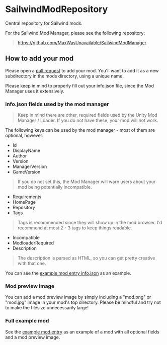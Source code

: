 # SailwindModRepository
Central repository for Sailwind mods.


For the Sailwind Mod Manager, please see the following repository:
> https://github.com/MaxWasUnavailable/SailwindModManager


## How to add your mod

Please open a [pull request](https://docs.github.com/en/pull-requests/collaborating-with-pull-requests/proposing-changes-to-your-work-with-pull-requests/about-pull-requests) to add your mod. You'll want to add it as a new subdirectory in the mods directory, using a unique name.

Please keep in mind to properly fill out your info.json file, since the Mod Manager uses it extensively.

### info.json fields used by the mod manager
> Keep in mind there are other, required fields used by the Unity Mod Manager / Loader. If you do not have these, your mod will not work.

The following keys can be used by the mod manager - most of them are optional, however:

* Id
* DisplayName
* Author
* Version
* ManagerVersion
* GameVersion
> If you do not set this, the Mod Manager will warn users about your mod being potentially incompatible.
* Requirements
* HomePage
* Repository
* Tags
> Tags is recommended since they will show up in the mod browser. I'd recommend at most 2 - 3 tags to keep things readable.
* Incompatible
* ModloaderRequired
* Description
> The description is parsed as HTML, so you can get pretty creative with that one.

You can see the [example mod entry info.json](https://github.com/MaxWasUnavailable/SailwindModRepository/blob/master/mods/example_mod_entry/info.json) as an example.

### Mod preview image

You can add a mod preview image by simply including a "mod.png" or "mod.jpg" image in your mod's top directory. Please be mindful and try not to make the filesize unnecessarily large!

### Full example mod

See the [example mod entry](https://github.com/MaxWasUnavailable/SailwindModRepository/blob/master/mods/example_mod_entry) as an example of a mod with all optional fields and a mod preview image.
